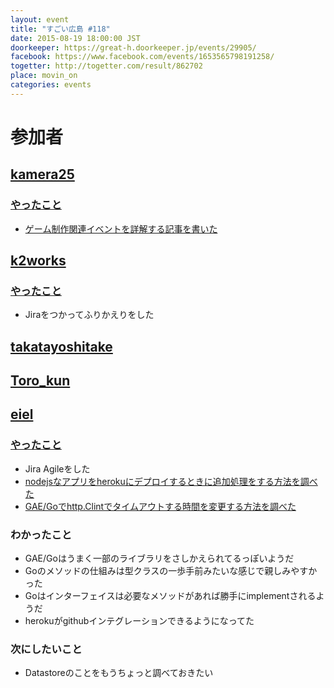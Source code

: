 ```yaml
---
layout: event
title: "すごい広島 #118"
date: 2015-08-19 18:00:00 JST
doorkeeper: https://great-h.doorkeeper.jp/events/29905/
facebook: https://www.facebook.com/events/1653565798191258/
togetter: http://togetter.com/result/862702
place: movin_on
categories: events
---
```


# 参加者

## [kamera25](https://github.com/kamera25)

### [やったこと](https://github.com/great-h/great-h.github.io/issues/1693)

* [ゲーム制作関連イベントを詳解する記事を書いた](http://hiroshima-unity.jimdo.com/2015/08/19/イベントお知らせ-中国地方でゲームイベントが盛り上がってます/)


## [k2works](https://github.com/k2works)

### [やったこと](https://github.com/great-h/great-h.github.io/issues/1690)

* Jiraをつかってふりかえりをした


## [takatayoshitake](http://twitter.com/takatayoshitake)


## [Toro_kun](https://twitter.com/Toro_kun)


## [eiel](http://eiel.info/)

### [やったこと](https://github.com/great-h/great-h.github.io/issues/1691)

* Jira Agileをした
* [nodejsなアプリをherokuにデプロイするときに追加処理をする方法を調べた](https://github.com/great-h/great-h.github.io/issues/1691#issuecomment-132914975)
* [GAE/Goでhttp.Clintでタイムアウトする時間を変更する方法を調べた](http://qiita.com/eielh/items/2e5fabb707355253b187)

### わかったこと

* GAE/Goはうまく一部のライブラリをさしかえられてるっぽいようだ
* Goのメソッドの仕組みは型クラスの一歩手前みたいな感じで親しみやすかった
* Goはインターフェイスは必要なメソッドがあれば勝手にimplementされるようだ
* herokuがgithubインテグレーションできるようになってた

### 次にしたいこと

* Datastoreのことをもうちょっと調べておきたい
